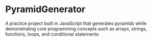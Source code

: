 # PyramidGenerator
A practice project built in JavaScript that generates pyramids while demonstrating core programming concepts such as arrays, strings, functions, loops, and conditional statements.
